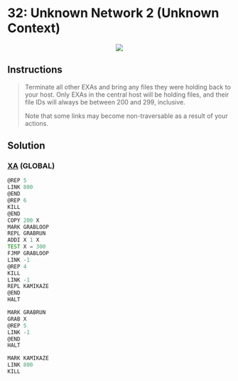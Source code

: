 # 32: Unknown Network 2 (Unknown Context)
<div align='center'><img src='PB034.gif' /></div>

## Instructions
>Terminate all other EXAs and bring any files they were holding back to your host. Only EXAs in the central host will be holding files, and their file IDs will always be between 200 and 299, inclusive.
>
>Note that some links may become non-traversable as a result of your actions.

## Solution

### [XA](XA.exa) (GLOBAL)
```asm
@REP 5
LINK 800
@END
@REP 6
KILL
@END
COPY 200 X
MARK GRABLOOP
REPL GRABRUN
ADDI X 1 X
TEST X = 300
FJMP GRABLOOP
LINK -1
@REP 4
KILL
LINK -1
REPL KAMIKAZE
@END
HALT

MARK GRABRUN
GRAB X
@REP 5
LINK -1
@END
HALT

MARK KAMIKAZE
LINK 800
KILL
```